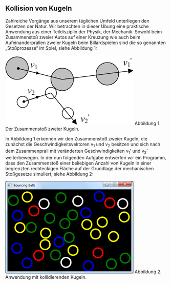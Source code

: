 ## Kollision von Kugeln

Zahlreiche Vorgänge aus unserem täglichen Umfeld unterliegen den Gesetzen der Natur. Wir betrachten in dieser Übung eine praktische Anwendung aus einer Teildisziplin der Physik, der Mechanik. Sowohl beim Zusammenstoß zweier Autos auf einer Kreuzung wie auch beim Aufeinanderprallen zweier Kugeln beim Billardspielen sind die so genannten „Stoßprozesse“ im Spiel, siehe Abbildung 1:

<img src="assets/CollisionOfBalls_01.png" width="400">
Abbildung 1. Der Zusammenstoß zweier Kugeln.

In Abbildung 1 erkennen wir den Zusammenstoß zweier Kugeln, die zunächst die Geschwindigkeitsvektoren v<sub>1</sub> und v<sub>2</sub> besitzen und sich nach dem Zusammenprall mit veränderten Geschwindigkeiten v<sub>1</sub>’ und v<sub>2</sub>’ weiterbewegen. In der nun folgenden Aufgabe entwerfen wir ein Programm, dass den Zusammenstoß einer beliebigen Anzahl von Kugeln in einer begrenzten rechteckigen Fläche auf der Grundlage der mechanischen Stoßgesetze simuliert, siehe Abbildung 2:

<img src="assets/CollisionOfBalls_WPF_App.png" width="400">
Abbildung 2. Anwendung mit kollidierenden Kugeln.

